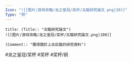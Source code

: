 ```yaml
---
Icon: "![[图片/游戏攻略/龙之皇冠/奖杯/古龍研究論文.png|30]]"
Type: "铜"
---
```

```ad-common-bronze-trophy
title: (Title:: "古龍研究論文")
![[图片/游戏攻略/龙之皇冠/奖杯/古龍研究論文.png|100]]

(Comment:: "獲得關於上古巨龍的研究資料")
```

#龙之皇冠/奖杯 #奖杯 #奖杯/铜
